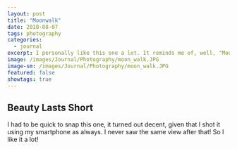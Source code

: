 ```yaml
---
layout: post
title: "Moonwalk"
date: 2018-08-07
tags: photography
categories:
  - journal
excerpt: I personally like this one a lot. It reminds me of, well, "Moonwalk!"
image: /images/Journal/Photography/moon_walk.JPG
image-sm: /images/Journal/Photography/moon_walk.JPG
featured: false
showtags: true
---
```


## Beauty Lasts Short

I had to be quick to snap this one, it turned out decent, given that I shot it using my smartphone as always.
I never saw the same view after that! So I like it a lot!
